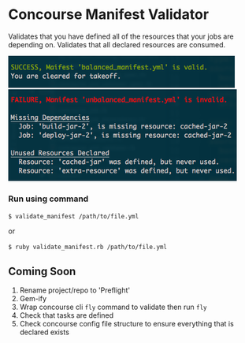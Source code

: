 # Concourse Manifest Validator
 
 Validates that you have defined all of the resources that your jobs are depending on.
 Validates that all declared resources are consumed.
 
 ![alt text](https://github.com/postazure/concourse-manifest-validator/blob/master/support/success_use_screenshot.png "Success Use")
 ![alt text](https://github.com/postazure/concourse-manifest-validator/blob/master/support/failure_use_screenshot.png "Failure Use")
 
### Run using command
`$ validate_manifest /path/to/file.yml`
 
 or
    
`$ ruby validate_manifest.rb /path/to/file.yml`
 


 
## Coming Soon
 1. Rename project/repo to 'Preflight'
 1. Gem-ify
 1. Wrap concourse cli `fly` command to validate then run `fly`
 1. Check that tasks are defined
 1. Check concourse config file structure to ensure everything that is declared exists
